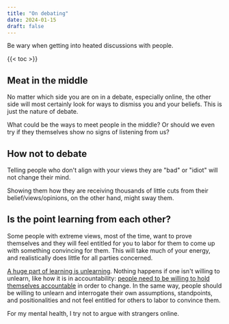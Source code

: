 ```yaml
---
title: "On debating"
date: 2024-01-15
draft: false
---
```


Be wary when getting into heated discussions with people.

{{< toc >}}

## Meat in the middle

No matter which side you are on in a debate, especially online, the
other side will most certainly look for ways to dismiss you and your
beliefs. This is just the nature of debate.

What could be the ways to meet people in the middle? Or should we even
try if they themselves show no signs of listening from us?

## How not to debate

Telling people who don't align with your views they are "bad" or "idiot"
will not change their mind.

Showing them how they are receiving thousands of little cuts from their
belief/views/opinions, on the other hand, might sway them.

## Is the point learning from each other?

Some people with extreme views, most of the time, want to prove themselves
and they will feel entitled for you to labor for them to come up with
something convincing for them. This will take much of your energy, and
realistically does little for all parties concerned.

[A huge part of learning is unlearning](/pedagogy). Nothing happens if
one isn't willing to unlearn, like how it is in accountability:
[people need to be willing to hold themselves accountable](/justice) in order to
change. In the same way, people should be willing to unlearn and interrogate
their own assumptions, standpoints, and positionalities and not feel entitled
for others to labor to convince them.

For my mental health, I try not to argue with strangers online.
